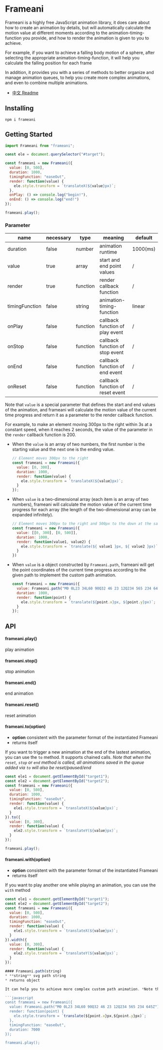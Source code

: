 # Frameani

Frameani is a highly free JavaScript animation library, it does care about how to create an animation by details, but will automatically calculate the motion value at different moments according to the animation-timing-function you provide, and how to render the animation is given to you to achieve.

For example, if you want to achieve a falling body motion of a sphere, after selecting the appropriate animation-timing-function, it will help you calculate the falling position for each frame

In addition, it provides you with a series of methods to better organize and manage animation queues, to help you create more complex animations, and even to combine multiple animations.

- [中文 Readme](https://github.com/JS-Hao/frameani/tree/master/docs/README.zh.md)

## Installing

```
npm i frameani
```

## Getting Started

```javascript
import Frameani from "frameani";

const ele = document.querySelector("#target");

const frameani = new Frameani({
  value: [0, 500],
  duration: 1000,
  timingFunction: "easeOut",
  render: function(value) {
    ele.style.transform = `translateX(${value}px)`;
  },
  onPlay: () => console.log("begin!"),
  onEnd: () => console.log("end!")
});

frameani.play();
```

### Parameter

| name           | necessary | type     | meaning            | default  |
| -------------- | --------- | -------- | ------------------ | -------- |
| duration       | false     | number   | animation runtime  | 1000(ms) |
| value          | true      | array    | start and end point values  | /        |
| render         | true      | function | render callback function           | /        |
| timingFunction | false     | string   | animation-timing-function | linear   |
| onPlay         | false     | function | callback function of play event | /        |
| onStop         | false     | function | callback function of stop event | /        |
| onEnd          | false     | function | callback function of end event | /        |
| onReset        | false     | function | callback function of reset event | /        |

Note that `value` is a special parameter that defines the start and end values of the animation, and frameani will calculate the motion value of the current time progress and return it as a parameter to the render callback function.

For example, to make an element moving 300px to the right within 3s at a constant speed, when it reaches 2 seconds, the value of the parameter in the `render` callback function is 200.

- When the `value` is an array of two numbers, the first number is the starting value and the next one is the ending value.

  ```javascript
  // Element moves 300px to the right
  const frameani = new Frameani({
    value: [0, 300],
    duration: 1000,
    render: function(value) {
      ele.style.transform = `translateX(${value}px)`;
    }
  });
  ```

- When `value` is a two-dimensional array (each item is an array of two numbers), frameani will calculate the motion value of the current time progress for each array (the length of the two-dimensional array can be expanded infinitely).

  ```Javascript
  // Element moves 300px to the right and 500px to the down at the same time
  const frameani = new Frameani({
    value: [[0, 300], [0, 500]],
    duration: 1000,
    render: function(value1, value2) {
      ele.style.transform = `translate(${ value1 }px, ${ value2 }px)`;
    }
  })
  ```

- When `value` is a object constructed by `Frameani.path`, frameani will get the point coordinates of the current time progress according to the given path to implement the custom path animation.

  ```javascript
  const frameani = new Frameani({
    value: Frameani.path("M0 0L23 34L60 90Q32 46 23 12Q234 565 234 645Z"),
    duration: 1000,
    render: function(point) {
      ele.style.transform = `translate(${point.x}px, ${point.y}px)`;
    }
  });
  ```

## API

#### frameani.play()

play animation

#### frameani.stop()

stop animation

#### frameani.end()

end animation

#### frameani.reset()

reset animation

#### frameani.to(option)

* **option** consistent with the parameter format of the instantiated Frameani
* returns itself

If you want to trigger a new animation at the end of the lastest animation, you can use the `to` method. It supports chained calls. *Note that when the `reset`, `stop` or `end` method is called, all animations saved in the queue added via `to` will also be reset/paused/end*


```javascript
const ele1 = document.getElementById("target1");
const ele2 = document.getElementById("target2");
const frameani = new Frameani({
  value: [0, 500],
  duration: 1000,
  timingFunction: "easeOut",
  render: function(value) {
    ele1.style.transform = `translateX(${value}px)`;
  }
}).to({
  value: [0, 300],
  render: function(value) {
    ele2.style.transform = `translateY(${value}px)`;
  }
});

frameani.play();
```

#### frameani.with(option)

* **option** consistent with the parameter format of the instantiated Frameani
* returns itself

If you want to play another one while playing an animation, you can use the `with` method

```javascript
const ele1 = document.getElementById("target1");
const ele2 = document.getElementById("target2");
const frameani = new Frameani({
  value: [0, 500],
  duration: 1000,
  timingFunction: "easeOut",
  render: function(value) {
    ele1.style.transform = `translateX(${value}px)`;
  }
}).width({
  value: [0, 300],
  render: function(value) {
    ele2.style.transform = `translateY(${value}px)`;
  }
});

#### Frameani.path(string)
* **string** svg path string
* returns object

It can help you to achieve more complex custom path animation. *Note that in this case the argument to the `render` function will be modified: `point` is an object that saves the coordinates of the current point.*

```javascript
const frameani = new Frameani({
  value: Frameani.path("M0 0L23 34L60 90Q32 46 23 12Q234 565 234 645Z"),
  render: function(point) {
    ele.style.transform = `translate(${point.x}px,${point.y}px)`;
  },
  timingFunction: "easeOut",
  duration: 7000
});

frameani.play();
```


